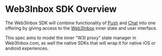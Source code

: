# Web3Inbox SDK Overview

The Web3Inbox SDK will combine functionality of
[Push](../../clients/push/README.md) and [Chat](../../clients/chat/README.md) 
into one offering by giving access to the [Web3Inbox](https://web3inbox.com)
inner state and user interface. 

This spec aims to model the inner "W3I proxy" state manager in Web3Inbox.com, 
as well the native SDKs that will wrap it for native iOS or android experiences.
